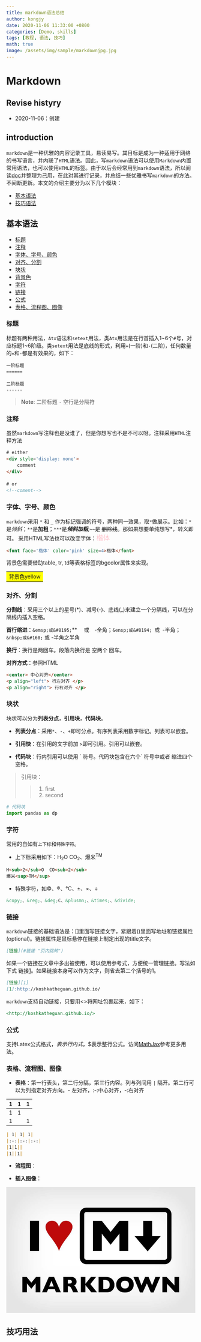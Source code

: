 ```yaml
---
title: markdown语法总结
author: kongjy
date: 2020-11-06 11:33:00 +0800
categories: [Demo, skills]
tags: [教程, 语法, 技巧]
math: true
image: /assets/img/sample/markdownjpg.jpg
---
```




# Markdown

## Revise histyry
- 2020-11-06：创建


## introduction

`markdown`是一种优雅的内容记录工具，易读易写。其目标是成为一种适用于网络的书写语言，并内联了`HTML`语法。因此，写`markdown`语法可以使用`Markdown`内置常用语法，也可以使用`HTML`的标签。由于以后会经常用到`markdown`语法，所以阅读[doc](#https://markdown-guide.readthedocs.io/en/latest/)并整理为己用，在此对其进行记录，并总结一些优雅书写`markdown`的方法。不间断更新。本文的介绍主要分为以下几个模块：
 
- [基本语法](#基本语法)
- [技巧语法](#技巧语法)

## 基本语法
- [标题](#标题 "页内跳转")
- [注释](#注释 "页内跳转")
- [字体、字号、颜色](#字体、字号、颜色 "页内跳转")
- [对齐、分割](#对齐、分割 "页内跳转")
- [块状](#块状 "页内跳转")
- [背景色](#背景色 "页内跳转")
- [字符](#字符 "页内跳转")
- [链接](#链接 "页内跳转")
- [公式](#公式 "页内跳转")
- [表格、流程图、图像](#表格、流程图、图像 "页内跳转")


### 标题
标题有两种用法，`Atx`语法和`setext`用法，类`Atx`用法是在行首插入1~6个`#`号，对应标题1~6阶级。类`setext`用法是底线的形式，利用`=`(一阶)和`-`(二阶)，任何数量的`=`和`-`都是有效果的，如下：

```
一阶标题
======

二阶标题
------
```
>**Note**: 二阶标题 `-` 空行是分隔符

### 注释
虽然`markdown`写注释也是没谁了，但是你想写也不是不可以呀。注释采用`HTML`注释方法

``` HTML
# either
<div style='display: none'>
    comment
</div>

# or
<!--coment-->
```

### 字体、字号、颜色

`markdown`采用 `*` 和 `_` 作为标记强调的符号，两种同一效果，取`*`做展示。比如：`*`是*倾斜*；`**`是**加粗**；`***`是***倾斜加粗***;`~~`是 ~~删除线~~。那如果想要单纯想写\*，转义即可。
采用HTML写法也可以改变字体：<font face='楷体' color='pink' size=4>楷体</font>

``` html
<font face='楷体' color='pink' size=4>楷体</font>
```
背景色需要借助table, tr, td等表格标签的bgcolor属性来实现。<table><tr><td bgcolor=yellow>背景色yellow</td></tr></table>

### 对齐、分割
**分割线**：采用三个以上的星号(*)、减号(-)、底线(_)来建立一个分隔线，可以在分隔线内插入空格。

**首行缩进**：`&emsp;或&#8195;`** &emsp;或&#8195;-全角；`&ensp;或&#8194;`&ensp;或&#8194;-半角；`&nbsp;或&#160;`&nbsp;或&#160;-半角之半角

**换行**：换行是两回车。段落内换行是 空两个 回车。

**对齐方式**：参照HTML

``` html
<center> 中心对齐</center>
<p align="left"> 行左对齐 </p>
<p align="right"> 行右对齐 </p>
```

### 块状
块状可以分为**列表分点**，**引用块**，**代码块**。

* **列表分点**：采用`*`、`-`、`+`即可分点。有序列表采用数字标记。列表可以嵌套。

- **引用快**：在引用的文字前加 `>`即可引用。引用可以嵌套。

+ **代码块**：行内引用可以使用 \` 符号。代码块包含在六个\` 符号中或者 缩进四个空格。

>引用块：
>> 1. first
>> 2. second

```python
# 代码块
import pandas as dp
```

### 字符
常用的自如有`上下标`和`特殊字符`。
- 上下标采用如下：H<sub>2</sub>O  CO<sub>2</sub>、爆米<sup>TM</sup>
```markdown
H<sub>2</sub>O  CO<sub>2</sub>
爆米<sup>TM</sup>
```
- 特殊字符，如&copy;、&reg;、&deg;C、&plusmn;、&times;、&divide;
```markdown
&copy;、&reg;、&deg;C、&plusmn;、&times;、&divide;
```

### 链接
`markdown`链接的基础语法是：[]里面写链接文字，紧跟着()里面写地址和链接属性(optional)。链接属性是鼠标悬停在链接上制定出现的title文字。
```markdown
[链接](#链接 "页内跳转")
```
如果一个链接在文章中多出被使用，可以使用参考式，方便统一管理链接。写法如下式 链接[1]。如果链接本身可以作为文字，则省去第二个括号的1。
```markdown
[链接][1]
[1]:http://koshkatheguan.github.io/
```
[1]:[http://koshkatheguan.github.io/]
`markdown`支持自动链接，只要用<>将网址包裹起来，如下：
```markdown
<http://koshkatheguan.github.io/>
```

### 公式
支持Latex公式格式，$表示行内式，$$表示整行公式。访问[MathJax](https://math.meta.stackexchange.com/questions/5020/mathjax-basic-tutorial-and-quick-reference 'MathJax basic tutorial and quick reference')参考更多用法。

### 表格、流程图、图像
* **表格**：第一行表头，第二行分隔，第三行内容。列与列间用 `|` 隔开。第二行可以为列指定对齐方向。- 左对齐，:-:中心对齐，-:右对齐

| 1| 1| 1|
|:-:|:-:|:-:|
|1|1||
|1||1|

```markdown
| 1| 1| 1|
|:-:|:-:|:-:|
|1|1||
|1||1|
```

* **流程图**：


* **插入图像**：

<center>  

![picture](/assets/img/sample/markdownjpg.jpg "MarkDown")

</center> 

## 技巧用法

